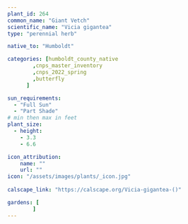 ```yaml
---
plant_id: 264 
common_name: "Giant Vetch"
scientific_name: "Vicia gigantea"
type: "perennial herb"

native_to: "Humboldt"

categories: [humboldt_county_native
        ,cnps_master_inventory
        ,cnps_2022_spring
        ,butterfly
      ]

sun_requirements:
  - "Full Sun"
  - "Part Shade"
# min then max in feet
plant_size:
  - height: 
    - 3.3 
    - 6.6

icon_attribution: 
    name: ""
    url: ""
icon: "/assets/images/plants/_icon.jpg"
 
calscape_link: "https://calscape.org/Vicia-gigantea-()"

gardens: [
        ]
---
```

